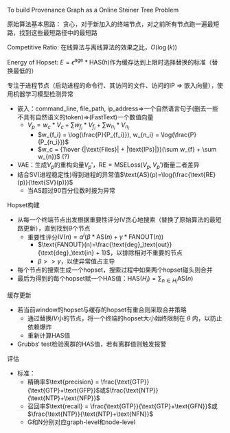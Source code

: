 To build Provenance Graph as a Online Steiner Tree Problem

原始算法基本思路：
    贪心，对于新加入的终端节点，对之前所有节点跑一遍最短路，找到这些最短路径中的最短路

Competitive Ratio:
    在线算法与离线算法的效果之比，$O(\log(k))$

Energy of Hopset: $E = \epsilon^{\text{age}} \ast \text{HAS}(h)$作为缓存达到上限时选择替换的标准（替换最低的）

专注于进程节点（启动进程的命令行、其访问的文件、访问的IP $\Rightarrow$ 嵌入向量），使用机器学习模型检测异常
- 嵌入：command_line, file_path, ip_address$\Rightarrow$一个自然语言句子(删去一些不具有自然语义的token)$\Rightarrow$(FastText)一个数值向量
	- $V_p = w_c\ast V_c + \sum w_{f_i}\ast V_{f_i} + \sum w_{n_i}\ast V_{n_i}$
		- $w_{f_i} = \log(\frac{P}{P_{f_i}}), w_{n_i} = \log(\frac{P}{P_{n_i}})$
		- $w_c = {1\over {|\text{Files}| + |\text{IPs}|}}(\sum w_{f} + \sum w_{n})$ (?)
- VAE：生成$V_p$的重构向量$V_p'$，$\text{RE}=\text{MSELoss}(V_p, V_p')$衡量二者差异
- 结合$\text{SV}$(进程稳定性)得到进程的异常值$\text{AS}(p)=\log(\frac{\text{RE}(p)}{\text{SV}(p)})$
	- 当$\text{AS}$超过90百分位数时报为异常

Hopset构建
- 从每一个终端节点出发根据重要性评分$\text{IV}$贪心地搜索（替换了原始算法的最短路更新），直到找到$\theta$个节点
	- 重要性评分$\text{IV}(n) = \alpha^i(\beta\ast\text{AS}(n)+\gamma\ast\text{FANOUT}(n))$
		- $\text{FANOUT}(n)=\frac{\text{deg}_\text{out}}{\text{deg}_\text{in} + 1}$，以排除相对不重要的节点
		- $\beta >> \gamma$，以使异常值占主导
- 每个节点的搜索生成一个hopset，搜索过程中如果两个hopset碰头则合并
- 最后为得到的每个hopset赋一个$\text{HAS}$值：$\text{HAS}(H_i) = \sum_{n\in H_i}\text{AS}(n)$

缓存更新
- 若当前window的hopset与缓存的hopset有重合则采取合并策略
	- 通过替换$IV$小的节点，将一个终端的hopset大小始终限制在 $\theta$ 内，以防止依赖爆炸
	- 重新计算$\text{HAS}$值
- Grubbs‘ test检验离群的$\text{HAS}$值，若有离群值则触发报警

评估
- 标准：
	- 精确率$\text{precision} = \frac{\text{GTP}}{\text{GTP}+\text{GFP}}$或$\frac{\text{NTP}}{\text{NTP}+\text{NFP}}$
	- 召回率$\text{recall} = \frac{\text{GTP}}{\text{GTP}+\text{GFN}}$或$\frac{\text{NTP}}{\text{NTP}+\text{NFN}}$
	- $\text{G}$和$\text{N}$分别对应graph-level和node-level


